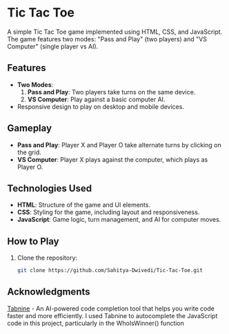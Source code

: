 ﻿# Tic Tac Toe

A simple Tic Tac Toe game implemented using HTML, CSS, and JavaScript. The game features two modes: "Pass and Play" (two players) and "VS Computer" (single player vs AI).

## Features

- **Two Modes**:
  1. **Pass and Play**: Two players take turns on the same device.
  2. **VS Computer**: Play against a basic computer AI.
- Responsive design to play on desktop and mobile devices.

## Gameplay

- **Pass and Play**: Player X and Player O take alternate turns by clicking on the grid.
- **VS Computer**: Player X plays against the computer, which plays as Player O.

## Technologies Used

- **HTML**: Structure of the game and UI elements.
- **CSS**: Styling for the game, including layout and responsiveness.
- **JavaScript**: Game logic, turn management, and AI for computer moves.

## How to Play

1. Clone the repository:
   ```bash
   git clone https://github.com/Sahitya-Dwivedi/Tic-Tac-Toe.git
   ```

## Acknowledgments

[Tabnine](https://www.tabnine.com/) - An AI-powered code completion tool that helps you write code faster and more efficiently. I used Tabnine to autocomplete the JavaScript code in this project, particularly in the WhoIsWinner() function
